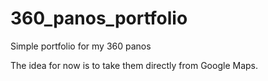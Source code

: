 # 360_panos_portfolio
Simple portfolio for my 360 panos

The idea for now is to take them directly from Google Maps.
